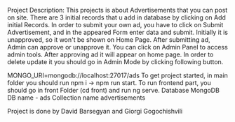 Project Description:
This projects is about Advertisements that you can post on site.
There are 3 initial records that u add in database by clicking on Add initial Records.
In order to submit your own ad, you have to click on Submit Advertisement, and in the appeared Form enter data and submit.
Initially it is unapproved, so it won't be shown on Home Page.
After submitting ad, Admin can approve or unapprove it. You can click on Admin Panel to access admin tools.
After approving ad it will appear on home page. In order to delete update it you should go in Admin Mode by clicking following button.

MONGO_URI=mongodb://localhost:27017/ads
To get project started, in main folder you should run npm i -> npm run start.
To run frontend part, you should go in front Folder (cd front) and run ng serve.
Database MongoDB
DB name - ads
Collection name advertisements

Project is done by David Barsegyan and Giorgi Gogochishvili

